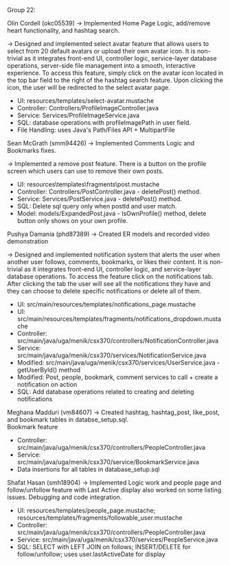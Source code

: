 Group 22:

Olin Cordell (okc05539)
-> Implemented Home Page Logic, add/remove heart functionality, and hashtag search.

-> Designed and implemented select avatar feature that allows users to
  select from 20 default avatars or upload their own avatar icon. It is non-trivial
  as it integrates front-end UI, controller logic, service-layer database operations,
  server-side file management into a smooth, interactive experience. To access this
  feature, simply click on the avatar icon located in the top bar field to the right
  of the hashtag search feature. Upon clicking the icon, the user will be redirected
  to the select avatar page.
  - UI: resources/templates/select-avatar.mustache
  - Controller: Controllers/ProfileImageController.java
  - Service: Services/ProfileImageService.java
  - SQL: database operations with profileImagePath in user field.
  - File Handling: uses Java's Path/Files API + MultipartFile


Sean McGrath (smm94426)
-> Implemented Comments Logic and Bookmarks fixes.

-> Implemented a remove post feature. There is a button on the profile screen which users
can use to remove their own posts.
  - UI: resources\templates\fragments\post.mustache
  - Controller: Controllers/PostController.java - deletePost() method.
  - Service: Services/PostService.java - deletePost() method.
  - SQL: Delete sql query only when postId and user match.
  - Model: models/ExpandedPost.java - IsOwnProfile() method, delete button only shows on your own profile.


Pushya Damania (phd87389)
-> Created ER models and recorded video demonstration

-> Designed and implemented notification system that alerts the user when another user follows,
comments, bookmarks, or likes their content. It is non-trivial as it integrates front-end UI, 
controller logic, and service-layer database operations. To access the feature click on the
notifications tab. After clicking the tab the user will see all the notifications they have
and they can choose to delete specific notifications or delete all of them.
 - UI: src/main/resources/templates/notifications_page.mustache
 -    UI: src/main/resources/templates/fragments/notifications_dropdown.mustache
 - Controller: src/main/java/uga/menik/csx370/controllers/NotificationController.java
 - Service: src/main/java/uga/menik/csx370/services/NotificationService.java
 -    Modified: src/main/java/uga/menik/csx370/services/UserService.java - getUserById() method
 -    Modified: Post, people, bookmark, comment services to call + create a notification on action
 - SQL: Add database operations related to creating and deleting notifications


Meghana Madduri (vm84607)
-> Created hashtag, hashtag_post, like_post, and bookmark tables in databse_setup.sql.  
Bookmark feature 
- Controller: src/main/java/uga/menik/csx370/controllers/PeopleController.java
- Service: src/main/java/uga/menik/csx370/service/BookmarkService.java
- Data insertions for all tables in database_setup.sql

Shafat Hasan (smh18904)
-> Implemented Logic work and people page and follow/unfollow feature with Last Active display also worked on some listing issues.
Debugging and code integration. 

- UI: resources/templates/people_page.mustache; resources/templates/fragments/followable_user.mustache
- Controller: src/main/java/uga/menik/csx370/controllers/PeopleController.java
- Service: src/main/java/uga/menik/csx370/services/PeopleService.java
- SQL: SELECT with LEFT JOIN on follows; INSERT/DELETE for follow/unfollow; uses user.lastActiveDate for display
